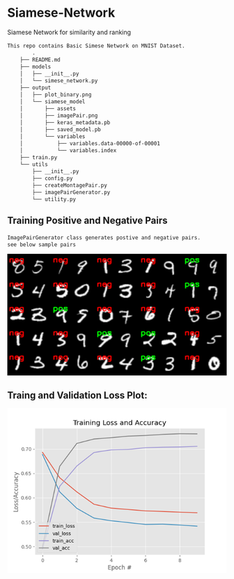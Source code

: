# Siamese-Network
Siamese Network for similarity and ranking
    
    This repo contains Basic Simese Network on MNIST Dataset. 
            .
        ├── README.md
        ├── models
        │   ├── __init__.py
        │   └── simese_network.py
        ├── output
        │   ├── plot_binary.png
        │   └── siamese_model
        │       ├── assets
        │       ├── imagePair.png
        │       ├── keras_metadata.pb
        │       ├── saved_model.pb
        │       └── variables
        │           ├── variables.data-00000-of-00001
        │           └── variables.index
        ├── train.py
        └── utils
            ├── __init__.py
            ├── config.py
            ├── createMontagePair.py
            ├── imagePairGenerator.py
            └── utility.py


## Training Positive and Negative Pairs
    ImagePairGenerator class generates postive and negative pairs. 
    see below sample pairs



![ImagePair](output/imagePair.png?raw=true "Title")

        
## Traing and Validation Loss Plot:

![binary_Siamese](output/plot_binary.png?raw=true "plot")

